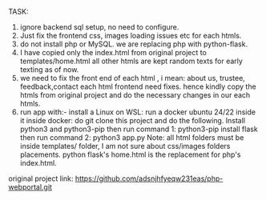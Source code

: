 TASK: 
1. ignore backend sql setup, no need to configure.
2. Just fix the frontend css, images loading issues etc for each htmls.
3. do not install php or MySQL. we are replacing php with python-flask.
4. I have copied only the index.html from original project to templates/home.html
all other htmls are kept random texts for early texting as of now.
5. we need to fix the front end of each html , i mean: about us, trustee, feedback,contact each html frontend need fixes. hence kindly copy the htmls from original project and do the necessary changes in our each htmls.
6. run app with:-
install a Linux on WSL: run a docker ubuntu 24/22 inside it
inside docker: do git clone this project and do the following.
Install python3 and  python3-pip 
then run command 1: python3-pip install flask
then run command 2: python3 app.py
Note: all html folders must be inside templates/ folder, I am not sure about css/images folders placements.
python flask's home.html is the replacement for php's index.html.

original project link: https://github.com/adsnjhfyeqw231eas/php-webportal.git


